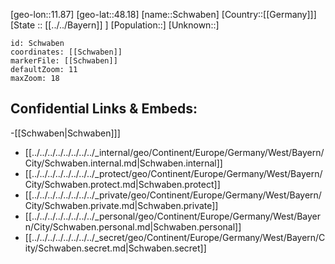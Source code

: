 ﻿---
location: [48.18,11.87]
mapzoom: [7,12] 
mapmarker: city 
type: City
tags:
- geo/City


SpocWebEntityId: 34085
isDeleted: false
confidential: public

---
[geo-lon::11.87]
[geo-lat::48.18]
[name::Schwaben]
[Country::[[Germany]]]
[State :: [[../../Bayern]] ]
[Population::]
[Unknown::]


```leaflet
id: Schwaben
coordinates: [[Schwaben]]
markerFile: [[Schwaben]]
defaultZoom: 11 
maxZoom: 18
```


## Confidential Links & Embeds: 
-[[Schwaben|Schwaben]]] 
- [[../../../../../../../../_internal/geo/Continent/Europe/Germany/West/Bayern/City/Schwaben.internal.md|Schwaben.internal]] 
- [[../../../../../../../../_protect/geo/Continent/Europe/Germany/West/Bayern/City/Schwaben.protect.md|Schwaben.protect]] 
- [[../../../../../../../../_private/geo/Continent/Europe/Germany/West/Bayern/City/Schwaben.private.md|Schwaben.private]] 
- [[../../../../../../../../_personal/geo/Continent/Europe/Germany/West/Bayern/City/Schwaben.personal.md|Schwaben.personal]] 
- [[../../../../../../../../_secret/geo/Continent/Europe/Germany/West/Bayern/City/Schwaben.secret.md|Schwaben.secret]] 
